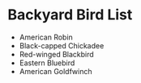 # Backyard Bird List

- American Robin
- Black-capped Chickadee
- Red-winged Blackbird
- Eastern Bluebird
- American Goldfwinch